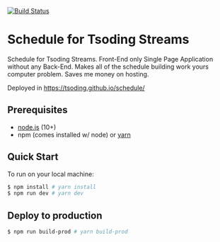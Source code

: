 [![Build Status](https://travis-ci.org/tsoding/schedule.svg?branch=master)](https://travis-ci.org/tsoding/schedule)

# Schedule for Tsoding Streams

Schedule for Tsoding Streams. Front-End only Single Page Application without any Back-End. Makes all of the schedule building work yours computer problem. Saves me money on hosting.

Deployed in https://tsoding.github.io/schedule/

## Prerequisites

- [node.js] (10+)
- npm (comes installed w/ node) or [yarn]

## Quick Start
To run on your local machine:
```sh
$ npm install # yarn install
$ npm run dev # yarn dev

```

## Deploy to production
```sh
$ npm run build-prod # yarn build-prod
```

[node.js]: https://nodejs.org/en/
[yarn]: https://yarnpkg.com/en/
